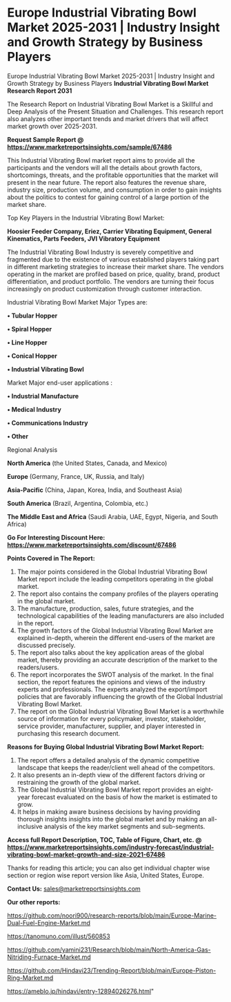 # Europe Industrial Vibrating Bowl Market 2025-2031 | Industry Insight and Growth Strategy by Business Players
Europe Industrial Vibrating Bowl Market 2025-2031 | Industry Insight and Growth Strategy by Business Players
<strong>Industrial Vibrating Bowl Market Research Report 2031</strong>

The Research Report on Industrial Vibrating Bowl Market is a Skillful and Deep Analysis of the Present Situation and Challenges. This research report also analyzes other important trends and market drivers that will affect market growth over 2025-2031.

<strong>Request Sample Report @ <a href=https://www.marketreportsinsights.com/sample/67486>https://www.marketreportsinsights.com/sample/67486</a></strong>

This Industrial Vibrating Bowl market report aims to provide all the participants and the vendors will all the details about growth factors, shortcomings, threats, and the profitable opportunities that the market will present in the near future. The report also features the revenue share, industry size, production volume, and consumption in order to gain insights about the politics to contest for gaining control of a large portion of the market share.

Top Key Players in the Industrial Vibrating Bowl Market:

<strong>Hoosier Feeder Company, Eriez, Carrier Vibrating Equipment, General Kinematics, Parts Feeders, JVI Vibratory Equipment</strong>

The Industrial Vibrating Bowl Industry is severely competitive and fragmented due to the existence of various established players taking part in different marketing strategies to increase their market share. The vendors operating in the market are profiled based on price, quality, brand, product differentiation, and product portfolio. The vendors are turning their focus increasingly on product customization through customer interaction.

Industrial Vibrating Bowl Market Major Types are:

<strong>• Tubular Hopper

• Spiral Hopper

• Line Hopper

• Conical Hopper

• Industrial Vibrating Bowl</strong>

Market Major end-user applications :

<strong>• Industrial Manufacture

• Medical Industry

• Communications Industry

• Other</strong>

Regional Analysis

</u><strong><b>North America</b></strong> (the United States, Canada, and Mexico)

<strong><b>Europe </b></strong>(Germany, France, UK, Russia, and Italy)

<strong><b>Asia-Pacific</b></strong> (China, Japan, Korea, India, and Southeast Asia)

<strong><b>South America</b></strong> (Brazil, Argentina, Colombia, etc.)

<strong><b>The Middle East and Africa</b></strong> (Saudi Arabia, UAE, Egypt, Nigeria, and South Africa)

<strong>Go For Interesting Discount Here: <a href=https://www.marketreportsinsights.com/discount/67486>https://www.marketreportsinsights.com/discount/67486</a></strong>

<strong>Points Covered in The Report:</strong>
<ol>
  <li>The major points considered in the Global Industrial Vibrating Bowl Market report include the leading competitors operating in the global market.</li>
  <li>The report also contains the company profiles of the players operating in the global market.</li>
  <li>The manufacture, production, sales, future strategies, and the technological capabilities of the leading manufacturers are also included in the report.</li>
  <li>The growth factors of the Global Industrial Vibrating Bowl Market are explained in-depth, wherein the different end-users of the market are discussed precisely.</li>
  <li>The report also talks about the key application areas of the global market, thereby providing an accurate description of the market to the readers/users.</li>
  <li>The report incorporates the SWOT analysis of the market. In the final section, the report features the opinions and views of the industry experts and professionals. The experts analyzed the export/import policies that are favorably influencing the growth of the Global Industrial Vibrating Bowl Market.</li>
  <li>The report on the Global Industrial Vibrating Bowl Market is a worthwhile source of information for every policymaker, investor, stakeholder, service provider, manufacturer, supplier, and player interested in purchasing this research document.</li>
</ol>
<strong>Reasons for Buying Global Industrial Vibrating Bowl Market Report:</strong>

<ol>
  <li>The report offers a detailed analysis of the dynamic competitive landscape that keeps the reader/client well ahead of the competitors.</li>
  <li>It also presents an in-depth view of the different factors driving or restraining the growth of the global market.</li>
  <li>The Global Industrial Vibrating Bowl Market report provides an eight-year forecast evaluated on the basis of how the market is estimated to grow.</li>
  <li>It helps in making aware business decisions by having providing thorough insights insights into the global market and by making an all-inclusive analysis of the key market segments and sub-segments.</li>
</ol>
<strong>Access full Report Description, TOC, Table of Figure, Chart, etc. @ <a href=https://www.marketreportsinsights.com/industry-forecast/industrial-vibrating-bowl-market-growth-and-size-2021-67486>https://www.marketreportsinsights.com/industry-forecast/industrial-vibrating-bowl-market-growth-and-size-2021-67486</a></strong>


Thanks for reading this article; you can also get individual chapter wise section or region wise report version like Asia, United States, Europe.

<strong>Contact Us:</strong>
sales@marketreportsinsights.com

<strong>Our other reports:</strong>

<a href=https://github.com/noori900/research-reports/blob/main/Europe-Marine-Dual-Fuel-Engine-Market.md>https://github.com/noori900/research-reports/blob/main/Europe-Marine-Dual-Fuel-Engine-Market.md</a>

<a href=https://tanomuno.com/illust/560853>https://tanomuno.com/illust/560853</a>

<a href=https://github.com/yamini231/Research/blob/main/North-America-Gas-Nitriding-Furnace-Market.md>https://github.com/yamini231/Research/blob/main/North-America-Gas-Nitriding-Furnace-Market.md</a>

<a href=https://github.com/Hindavi23/Trending-Report/blob/main/Europe-Piston-Ring-Market.md>https://github.com/Hindavi23/Trending-Report/blob/main/Europe-Piston-Ring-Market.md</a>

<a href=https://ameblo.jp/hindavi/entry-12894026276.html>https://ameblo.jp/hindavi/entry-12894026276.html</a>"
